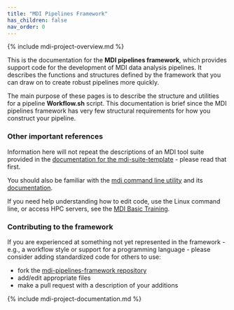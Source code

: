 ```yaml
---
title: "MDI Pipelines Framework"
has_children: false
nav_order: 0
---
```


{% include mdi-project-overview.md %} 

This is the documentation for the **MDI pipelines framework**,
which provides support code for the development of 
MDI data analysis pipelines. It describes the functions and structures
defined by the framework that you can draw on to
create robust pipelines more quickly.

The main purpose of these pages is to describe
the structure and utilities for a pipeline **Workflow.sh** script.
This documentation is brief since the MDI pipelines framework
has very few structural requirements for how you construct your pipeline.

### Other important references

Information here will not repeat the 
descriptions of an MDI tool suite provided in the 
[documentation for the mdi-suite-template](/mdi-suite-template) - 
please read that first.

You should also be familiar with the 
[mdi command line utility](https://github.com/MiDataInt/mdi)
and its
[documentation](/mdi).

If you need help understanding how to edit code, use the Linux command line,
or access HPC servers, see the [MDI Basic Training](/mdi-basic-training/docs/overview/).

### Contributing to the framework

If you are experienced at something not yet represented in the 
framework - e.g., a workflow style or support
for a programming language - please consider adding standardized 
code for others to use:

- fork the 
[mdi-pipelines-framework repository](https://github.com/MiDataInt/mdi-pipelines-framework/fork)
- add/edit appropriate files
- make a pull request with a description of your additions

{% include mdi-project-documentation.md %}
